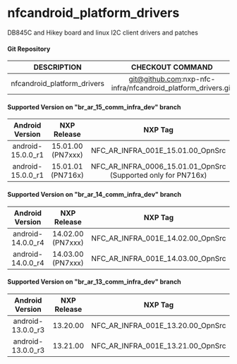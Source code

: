 # nfcandroid_platform_drivers
DB845C and Hikey board and linux I2C client drivers and patches


#### Git Repository

| DESCRIPTION        | CHECKOUT COMMAND          |
| :-------------: |:-------------:| 
| nfcandroid_platform_drivers | git@github.com:nxp-nfc-infra/nfcandroid_platform_drivers.git |

#### Supported Version on "br_ar_15_comm_infra_dev" branch
| Android Version        | NXP Release          | NXP Tag  |
| :-------------: |:---------------------:| :-----:|
| android-15.0.0_r1              |  15.01.00 (PN7xxx) |  NFC_AR_INFRA_001E_15.01.00_OpnSrc |
| android-15.0.0_r1              |  15.01.01 (PN716x) | NFC_AR_INFRA_0006_15.01.01_OpnSrc (Supported only for PN716x) |







#### Supported Version on "br_ar_14_comm_infra_dev" branch
| Android Version        | NXP Release          | NXP Tag  |
| :-------------: |:---------------------:| :-----:|
| android-14.0.0_r4              |  14.02.00 (PN7xxx) |  NFC_AR_INFRA_001E_14.02.00_OpnSrc |
| android-14.0.0_r4              |  14.03.00 (PN7xxx) |  NFC_AR_INFRA_001E_14.03.00_OpnSrc |




#### Supported Version on "br_ar_13_comm_infra_dev" branch
| Android Version        | NXP Release          | NXP Tag  |
| :-------------: |:---------------------:| :-----:|
|  android-13.0.0_r3   | 13.20.00  |  NFC_AR_INFRA_001E_13.20.00_OpnSrc |
|  android-13.0.0_r3   | 13.21.00  |  NFC_AR_INFRA_001E_13.21.00_OpnSrc |





